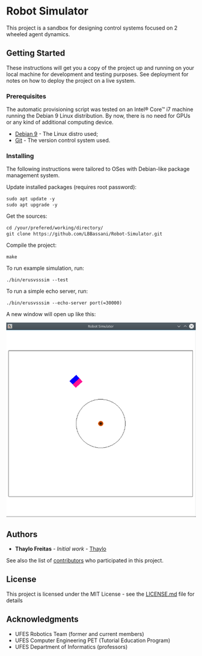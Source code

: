 # Robot Simulator

This project is a sandbox for designing control systems focused on 2 wheeled agent dynamics.

## Getting Started

These instructions will get you a copy of the project up and running on your local machine for development and testing purposes. See deployment for notes on how to deploy the project on a live system.

### Prerequisites

The automatic provisioning script was tested on an Intel® Core™ i7 machine running the Debian 9 Linux distribution. By now, there is no need for GPUs or any kind of additional computing device.

* [Debian 9](https://www.debian.org/index.html) - The Linux distro used;
* [Git](https://git-scm.com/doc) - The version control system used.

### Installing

The following instructions were tailored to OSes with Debian-like package management system.

Update installed packages (requires root password):
```
sudo apt update -y
sudo apt upgrade -y
```

Get the sources:
```
cd /your/prefered/working/directory/
git clone https://github.com/LBBassani/Robot-Simulator.git
```
Compile the project:
```
make
```

To run example simulation, run:

```
./bin/erusvsssim --test
```
To run a simple echo server, run:
```
./bin/erusvsssim --echo-server port(=30000)
```

A new window will open up like this:

![Simulator Window](/images/player_on_field.png?raw=true "Title")


## Authors

* **Thaylo Freitas** - *Initial work* - [Thaylo](https://github.com/thaylo)

See also the list of [contributors](https://github.com/Thaylo/Robot-Simulator/contributors) who participated in this project.

## License

This project is licensed under the MIT License - see the [LICENSE.md](LICENSE.md) file for details

## Acknowledgments

* UFES Robotics Team (former and current members)
* UFES Computer Engineering PET (Tutorial Education Program)
* UFES Department of Informatics (professors)

